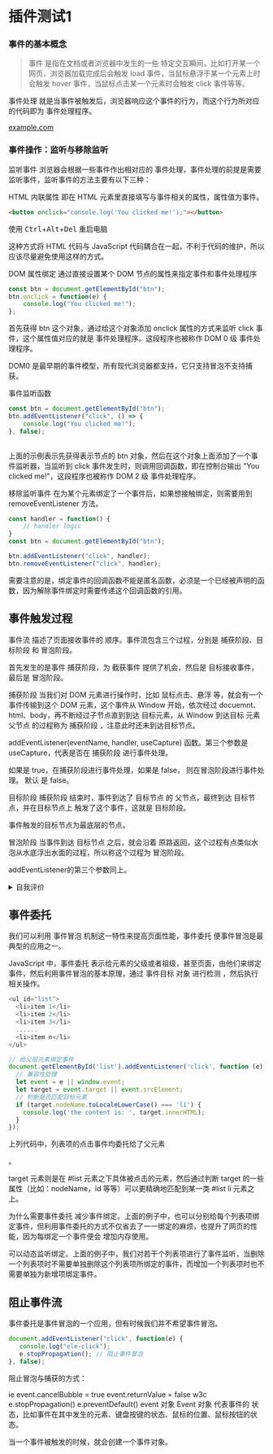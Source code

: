 # 插件测试1  <!-- {docsify-ignore-all} -->
### 事件的基本概念
> 事件 是指在文档或者浏览器中发生的一些 特定交互瞬间，比如打开某一个网页，浏览器加载完成后会触发 load 事件，当鼠标悬浮于某一个元素上时会触发 hover 事件，当鼠标点击某一个元素时会触发 click 事件等等。 

事件处理 就是当事件被触发后，浏览器响应这个事件的行为，而这个行为所对应的代码即为 事件处理程序。
<!-- [link1](/demo/ ':ignore title') -->
[example.com](https://example.com/ ':crossorgin')

### 事件操作：监听与移除监听
监听事件
浏览器会根据一些事件作出相对应的 事件处理，事件处理的前提是需要 监听事件，监听事件的方法主要有以下三种：

HTML 内联属性
即在 HTML 元素里直接填写与事件相关的属性，属性值为事件。

```html
<button onclick="console.log('You clicked me!');"></button>
```
使用 <kbd>Ctrl</kbd>+<kbd>Alt</kbd>+<kbd>Del</kbd> 重启电脑
 
这种方式将 HTML 代码与 JavaScript 代码耦合在一起，不利于代码的维护，所以应该尽量避免使用这样的方式。

DOM 属性绑定
通过直接设置某个 DOM 节点的属性来指定事件和事件处理程序

```javascript
const btn = document.getElementById("btn");
btn.onclick = function(e) {
    console.log("You clicked me!");
};
```

 
首先获得 btn 这个对象，通过给这个对象添加 onclick 属性的方式来监听 click 事件，这个属性值对应的就是 事件处理程序。这段程序也被称作 DOM 0 级 事件处理程序。

DOM0 是最早期的事件模型，所有现代浏览器都支持，它只支持冒泡不支持捕获。

事件监听函数

```javascript
const btn = document.getElementById("btn");
btn.addEventListener("click", () => {
    console.log("You clicked me!");
}, false);
 
```

上面的示例表示先获得表示节点的 btn 对象，然后在这个对象上面添加了一个事件监听器，当监听到 click 事件发生时，则调用回调函数，即在控制台输出 "You clicked me!"，这段程序也被称作 DOM 2 级 事件处理程序。

移除监听事件
在为某个元素绑定了一个事件后，如果想接触绑定，则需要用到 removeEventListener 方法。
```javascript
const handler = function() {
    // handler logic
}
const btn = document.getElementById("btn");

btn.addEventListener("click", handler);
btn.removeEventListener("click", handler);
```

 
需要注意的是，绑定事件的回调函数不能是匿名函数，必须是一个已经被声明的函数，因为解除事件绑定时需要传递这个回调函数的引用。

## 事件触发过程
事件流 描述了页面接收事件的 顺序。事件流包含三个过程，分别是 捕获阶段、目标阶段 和 冒泡阶段。

首先发生的是事件 捕获阶段，为 截获事件 提供了机会，然后是 目标接收事件，最后是 冒泡阶段。

<!-- ![logo](./_media/event.png) -->

捕获阶段
当我们对 DOM 元素进行操作时，比如 鼠标点击、悬浮 等，就会有一个事件传输到这个 DOM 元素，这个事件从 Window 开始，依次经过 docuemnt、html、body，再不断经过子节点直到到达 目标元素，从 Window 到达目标 元素父节点 的过程称为 捕获阶段 ，注意此时还未到达目标节点。

addEventListener(eventName, handler, useCapture) 函数。第三个参数是 useCapture，代表是否在 捕获阶段 进行事件处理。

如果是 true，在捕获阶段进行事件处理，如果是 false， 则在冒泡阶段进行事件处理。 默认 是 false。

目标阶段
捕获阶段 结束时，事件到达了 目标节点 的 父节点，最终到达 目标节点，并在目标节点上 触发了这个事件，这就是 目标阶段。

事件触发的目标节点为最底层的节点。

冒泡阶段
当事件到达 目标节点 之后，就会沿着 原路返回，这个过程有点类似水泡从水底浮出水面的过程，所以称这个过程为 冒泡阶段。

addEventListener的第三个参数同上。

<details>
<summary>自我评价</summary>

- abc
- bac
  - abc
  
</details>

## 事件委托
我们可以利用 事件冒泡 机制这一特性来提高页面性能，事件委托 便事件冒泡是最典型的应用之一。

JavaScript 中，事件委托 表示给元素的父级或者祖级，甚至页面，由他们来绑定事件，然后利用事件冒泡的基本原理，通过 事件目标 对象 进行检测 ，然后执行相关操作。
```javascript
<ul id="list">
  <li>item 1</li>
  <li>item 2</li>
  <li>item 3</li>
  ......
  <li>item n</li>
</ul>

// 给父层元素绑定事件
document.getElementById('list').addEventListener('click', function (e) {
  // 兼容性处理
  let event = e || window.event;
  let target = event.target || event.srcElement;
  // 判断是否匹配目标元素
  if (target.nodeName.toLocaleLowerCase() === 'li') {
    console.log('the content is: ', target.innerHTML);
  }
});
```

 
上列代码中，列表项的点击事件均委托给了父元素 <ul id="list"></ul>。

target 元素则是在 #list 元素之下具体被点击的元素，然后通过判断 target 的一些属性（比如：nodeName，id 等等）可以更精确地匹配到某一类 #list li 元素之上。

为什么需要事件委托
减少事件绑定。上面的例子中，也可以分别给每个列表项绑定事件，但利用事件委托的方式不仅省去了一一绑定的麻烦，也提升了网页的性能，因为每绑定一个事件便会 增加内存使用。

可以动态监听绑定。上面的例子中，我们对若干个列表项进行了事件监听，当删除一个列表项时不需要单独删除这个列表项所绑定的事件，而增加一个列表项时也不需要单独为新增项绑定事件。

## 阻止事件流
事件委托是事件冒泡的一个应用，但有时候我们并不希望事件冒泡。
```javascript
document.addEventListener("click", function(e) {
   console.log("ele-click");
   e.stopPropagation(); // 阻止事件冒泡
}, false);
```
 
阻止冒泡与捕获的方式：

ie
event.cancelBubble = true
event.returnValue = false
w3c
e.stopPropagation()
e.preventDefault()
event 对象
Event 对象 代表事件的 状态，比如事件在其中发生的元素、键盘按键的状态、鼠标的位置、鼠标按钮的状态。

当一个事件被触发的时候，就会创建一个事件对象。